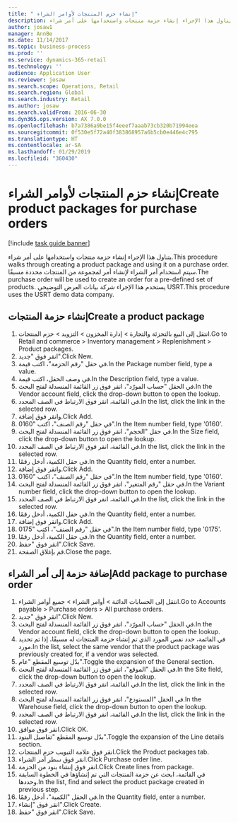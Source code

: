 ```yaml
---
title: " إنشاء حزم المنتجات لأوامر الشراء"
description: يتناول هذا الإجراء إنشاء حزمة منتجات واستخدامها على أمر شراء.
author: josaw1
manager: AnnBe
ms.date: 11/14/2017
ms.topic: business-process
ms.prod: ''
ms.service: dynamics-365-retail
ms.technology: ''
audience: Application User
ms.reviewer: josaw
ms.search.scope: Operations, Retail
ms.search.region: Global
ms.search.industry: Retail
ms.author: josaw
ms.search.validFrom: 2016-06-30
ms.dyn365.ops.version: AX 7.0.0
ms.openlocfilehash: b7a7386a9be15f4eeef7aaab73cb320b71994eea
ms.sourcegitcommit: 0f530e5f72a40f383868957a6b5cb0e446e4c795
ms.translationtype: HT
ms.contentlocale: ar-SA
ms.lasthandoff: 01/29/2019
ms.locfileid: "360430"
---
```

# <a name="create-product-packages-for-purchase-orders"></a><span data-ttu-id="749ee-103"> إنشاء حزم المنتجات لأوامر الشراء</span><span class="sxs-lookup"><span data-stu-id="749ee-103">Create product packages for purchase orders</span></span>

[!include [task guide banner](../includes/task-guide-banner.md)]

<span data-ttu-id="749ee-104">يتناول هذا الإجراء إنشاء حزمة منتجات واستخدامها على أمر شراء.</span><span class="sxs-lookup"><span data-stu-id="749ee-104">This procedure walks through creating a product package and using it on a purchase order.</span></span> <span data-ttu-id="749ee-105">سيتم استخدام أمر الشراء لإنشاء أمر لمجموعة من المنتجات محددة مسبقًا.</span><span class="sxs-lookup"><span data-stu-id="749ee-105">The purchase order will be used to create an order for a pre-defined set of products.</span></span> <span data-ttu-id="749ee-106">يستخدم هذا الإجراء شركة بيانات العرض التوضيحي USRT.</span><span class="sxs-lookup"><span data-stu-id="749ee-106">This procedure uses the USRT demo data company.</span></span>


## <a name="create-a-product-package"></a><span data-ttu-id="749ee-107">إنشاء حزمة المنتجات</span><span class="sxs-lookup"><span data-stu-id="749ee-107">Create a product package</span></span>
1. <span data-ttu-id="749ee-108">انتقل إلى البيع بالتجزئة والتجارة > إدارة المخزون > التزويد > حزم المنتجات.</span><span class="sxs-lookup"><span data-stu-id="749ee-108">Go to Retail and commerce > Inventory management > Replenishment > Product packages.</span></span>
2. <span data-ttu-id="749ee-109">انقر فوق "جديد".</span><span class="sxs-lookup"><span data-stu-id="749ee-109">Click New.</span></span>
3. <span data-ttu-id="749ee-110">في حقل "رقم الحزمة"، اكتب قيمة.</span><span class="sxs-lookup"><span data-stu-id="749ee-110">In the Package number field, type a value.</span></span>
4. <span data-ttu-id="749ee-111">في وصف الحقل، اكتب قيمة.</span><span class="sxs-lookup"><span data-stu-id="749ee-111">In the Description field, type a value.</span></span>
5. <span data-ttu-id="749ee-112">في الحقل "حساب المورّد‬"، انقر فوق زر القائمة المنسدلة لفتح البحث.</span><span class="sxs-lookup"><span data-stu-id="749ee-112">In the Vendor account field, click the drop-down button to open the lookup.</span></span>
6. <span data-ttu-id="749ee-113">في القائمة، انقر فوق الارتباط في الصف المحدد.</span><span class="sxs-lookup"><span data-stu-id="749ee-113">In the list, click the link in the selected row.</span></span>
7. <span data-ttu-id="749ee-114">وانقر فوق إضافة.</span><span class="sxs-lookup"><span data-stu-id="749ee-114">Click Add.</span></span>
8. <span data-ttu-id="749ee-115">في حقل "رقم الصنف"، اكتب "0160".</span><span class="sxs-lookup"><span data-stu-id="749ee-115">In the Item number field, type '0160'.</span></span>
9. <span data-ttu-id="749ee-116">في حقل "الحجم"، انقر فوق زر القائمة المنسدلة لفتح البحث.</span><span class="sxs-lookup"><span data-stu-id="749ee-116">In the Size field, click the drop-down button to open the lookup.</span></span>
10. <span data-ttu-id="749ee-117">في القائمة، انقر فوق الارتباط في الصف المحدد.</span><span class="sxs-lookup"><span data-stu-id="749ee-117">In the list, click the link in the selected row.</span></span>
11. <span data-ttu-id="749ee-118">في حقل الكمية، أدخل رقمًا.</span><span class="sxs-lookup"><span data-stu-id="749ee-118">In the Quantity field, enter a number.</span></span>
12. <span data-ttu-id="749ee-119">وانقر فوق إضافة.</span><span class="sxs-lookup"><span data-stu-id="749ee-119">Click Add.</span></span>
13. <span data-ttu-id="749ee-120">في حقل "رقم الصنف"، اكتب "0160".</span><span class="sxs-lookup"><span data-stu-id="749ee-120">In the Item number field, type '0160'.</span></span>
14. <span data-ttu-id="749ee-121">في حقل "‏‫رقم المتغير‬"، انقر فوق زر القائمة المنسدلة لفتح البحث.</span><span class="sxs-lookup"><span data-stu-id="749ee-121">In the Variant number field, click the drop-down button to open the lookup.</span></span>
15. <span data-ttu-id="749ee-122">في القائمة، انقر فوق الارتباط في الصف المحدد.</span><span class="sxs-lookup"><span data-stu-id="749ee-122">In the list, click the link in the selected row.</span></span>
16. <span data-ttu-id="749ee-123">في حقل الكمية، أدخل رقمًا.</span><span class="sxs-lookup"><span data-stu-id="749ee-123">In the Quantity field, enter a number.</span></span>
17. <span data-ttu-id="749ee-124">وانقر فوق إضافة.</span><span class="sxs-lookup"><span data-stu-id="749ee-124">Click Add.</span></span>
18. <span data-ttu-id="749ee-125">في حقل "رقم الصنف"، اكتب "0175".</span><span class="sxs-lookup"><span data-stu-id="749ee-125">In the Item number field, type '0175'.</span></span>
19. <span data-ttu-id="749ee-126">في حقل الكمية، أدخل رقمًا.</span><span class="sxs-lookup"><span data-stu-id="749ee-126">In the Quantity field, enter a number.</span></span>
20. <span data-ttu-id="749ee-127">انقر فوق "حفظ".</span><span class="sxs-lookup"><span data-stu-id="749ee-127">Click Save.</span></span>
21. <span data-ttu-id="749ee-128">قم بإغلاق الصفحة.</span><span class="sxs-lookup"><span data-stu-id="749ee-128">Close the page.</span></span>

## <a name="add-package-to-purchase-order"></a><span data-ttu-id="749ee-129">إضافة حزمة إلى أمر الشراء</span><span class="sxs-lookup"><span data-stu-id="749ee-129">Add package to purchase order</span></span>
1. <span data-ttu-id="749ee-130">انتقل إلى الحسابات الدائنة > أوامر الشراء > جميع أوامر الشراء.</span><span class="sxs-lookup"><span data-stu-id="749ee-130">Go to Accounts payable > Purchase orders > All purchase orders.</span></span>
2. <span data-ttu-id="749ee-131">انقر فوق "جديد".</span><span class="sxs-lookup"><span data-stu-id="749ee-131">Click New.</span></span>
3. <span data-ttu-id="749ee-132">في الحقل "حساب المورّد‬"، انقر فوق زر القائمة المنسدلة لفتح البحث.</span><span class="sxs-lookup"><span data-stu-id="749ee-132">In the Vendor account field, click the drop-down button to open the lookup.</span></span>
4. <span data-ttu-id="749ee-133">في القائمة، حدد نفس المورد الذي تم إنشاء حزمة المنتجات له مسبقًا، إذا تم تحديد مورد.</span><span class="sxs-lookup"><span data-stu-id="749ee-133">In the list, select the same vendor that the product package was previously created for, if a vendor was selected.</span></span>
5. <span data-ttu-id="749ee-134">بدّل توسيع المقطع "عام".</span><span class="sxs-lookup"><span data-stu-id="749ee-134">Toggle the expansion of the General section.</span></span>
6. <span data-ttu-id="749ee-135">في الحقل "الموقع"، انقر فوق زر القائمة المنسدلة لفتح البحث.</span><span class="sxs-lookup"><span data-stu-id="749ee-135">In the Site field, click the drop-down button to open the lookup.</span></span>
7. <span data-ttu-id="749ee-136">في القائمة، انقر فوق الارتباط في الصف المحدد.</span><span class="sxs-lookup"><span data-stu-id="749ee-136">In the list, click the link in the selected row.</span></span>
8. <span data-ttu-id="749ee-137">في الحقل "المستودع"، انقر فوق زر القائمة المنسدلة لفتح البحث.</span><span class="sxs-lookup"><span data-stu-id="749ee-137">In the Warehouse field, click the drop-down button to open the lookup.</span></span>
9. <span data-ttu-id="749ee-138">في القائمة، انقر فوق الارتباط في الصف المحدد.</span><span class="sxs-lookup"><span data-stu-id="749ee-138">In the list, click the link in the selected row.</span></span>
10. <span data-ttu-id="749ee-139">انقر فوق موافق.</span><span class="sxs-lookup"><span data-stu-id="749ee-139">Click OK.</span></span>
11. <span data-ttu-id="749ee-140">بدّل توسيع المقطع "تفاصيل البنود‬‬".</span><span class="sxs-lookup"><span data-stu-id="749ee-140">Toggle the expansion of the Line details section.</span></span>
12. <span data-ttu-id="749ee-141">انقر فوق علامة التبويب حزم المنتجات.</span><span class="sxs-lookup"><span data-stu-id="749ee-141">Click the Product packages tab.</span></span>
13. <span data-ttu-id="749ee-142">انقر فوق سطر أمر الشراء.</span><span class="sxs-lookup"><span data-stu-id="749ee-142">Click Purchase order line.</span></span>
14. <span data-ttu-id="749ee-143">انقر فوق إنشاء بنود من الحزمة.</span><span class="sxs-lookup"><span data-stu-id="749ee-143">Click Create lines from package.</span></span>
15. <span data-ttu-id="749ee-144">في القائمة، ابحث عن حزمة المنتجات التي تم إنشاؤها في الخطوة السابقة وحددها.</span><span class="sxs-lookup"><span data-stu-id="749ee-144">In the list, find and select the product package created in previous step.</span></span>
16. <span data-ttu-id="749ee-145">في الحقل "الكمية"، أدخل رقمًا.</span><span class="sxs-lookup"><span data-stu-id="749ee-145">In the Quantity field, enter a number.</span></span>
17. <span data-ttu-id="749ee-146">انقر فوق "إنشاء".</span><span class="sxs-lookup"><span data-stu-id="749ee-146">Click Create.</span></span>
18. <span data-ttu-id="749ee-147">انقر فوق "حفظ".</span><span class="sxs-lookup"><span data-stu-id="749ee-147">Click Save.</span></span>

